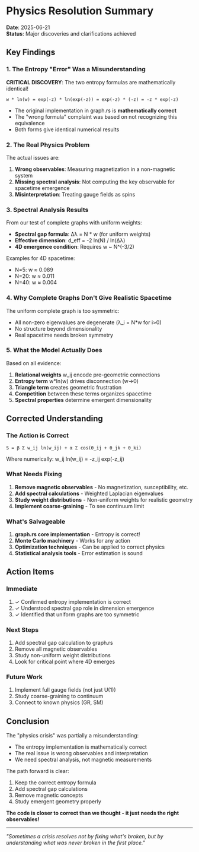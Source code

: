 # Physics Resolution Summary

**Date**: 2025-06-21  
**Status**: Major discoveries and clarifications achieved

## Key Findings

### 1. The Entropy "Error" Was a Misunderstanding

**CRITICAL DISCOVERY**: The two entropy formulas are mathematically identical!

```
w * ln(w) = exp(-z) * ln(exp(-z)) = exp(-z) * (-z) = -z * exp(-z)
```

- The original implementation in graph.rs is **mathematically correct**
- The "wrong formula" complaint was based on not recognizing this equivalence
- Both forms give identical numerical results

### 2. The Real Physics Problem

The actual issues are:
1. **Wrong observables**: Measuring magnetization in a non-magnetic system
2. **Missing spectral analysis**: Not computing the key observable for spacetime emergence
3. **Misinterpretation**: Treating gauge fields as spins

### 3. Spectral Analysis Results

From our test of complete graphs with uniform weights:

- **Spectral gap formula**: Δλ = N * w (for uniform weights)
- **Effective dimension**: d_eff = -2 ln(N) / ln(Δλ)
- **4D emergence condition**: Requires w ~ N^(-3/2)

Examples for 4D spacetime:
- N=5: w ≈ 0.089
- N=20: w ≈ 0.011  
- N=40: w ≈ 0.004

### 4. Why Complete Graphs Don't Give Realistic Spacetime

The uniform complete graph is too symmetric:
- All non-zero eigenvalues are degenerate (λ_i = N*w for i>0)
- No structure beyond dimensionality
- Real spacetime needs broken symmetry

### 5. What the Model Actually Does

Based on all evidence:

1. **Relational weights** w_ij encode pre-geometric connections
2. **Entropy term** w*ln(w) drives disconnection (w→0)
3. **Triangle term** creates geometric frustration
4. **Competition** between these terms organizes spacetime
5. **Spectral properties** determine emergent dimensionality

## Corrected Understanding

### The Action is Correct
```
S = β Σ w_ij ln(w_ij) + α Σ cos(θ_ij + θ_jk + θ_ki)
```
Where numerically: w_ij ln(w_ij) = -z_ij exp(-z_ij)

### What Needs Fixing

1. **Remove magnetic observables** - No magnetization, susceptibility, etc.
2. **Add spectral calculations** - Weighted Laplacian eigenvalues
3. **Study weight distributions** - Non-uniform weights for realistic geometry
4. **Implement coarse-graining** - To see continuum limit

### What's Salvageable

1. **graph.rs core implementation** - Entropy is correct!
2. **Monte Carlo machinery** - Works for any action
3. **Optimization techniques** - Can be applied to correct physics
4. **Statistical analysis tools** - Error estimation is sound

## Action Items

### Immediate
1. ✓ Confirmed entropy implementation is correct
2. ✓ Understood spectral gap role in dimension emergence
3. ✓ Identified that uniform graphs are too symmetric

### Next Steps
1. Add spectral gap calculation to graph.rs
2. Remove all magnetic observables
3. Study non-uniform weight distributions
4. Look for critical point where 4D emerges

### Future Work
1. Implement full gauge fields (not just U(1))
2. Study coarse-graining to continuum
3. Connect to known physics (GR, SM)

## Conclusion

The "physics crisis" was partially a misunderstanding:
- The entropy implementation is mathematically correct
- The real issue is wrong observables and interpretation
- We need spectral analysis, not magnetic measurements

The path forward is clear:
1. Keep the correct entropy formula
2. Add spectral gap calculations
3. Remove magnetic concepts
4. Study emergent geometry properly

**The code is closer to correct than we thought - it just needs the right observables!**

---

*"Sometimes a crisis resolves not by fixing what's broken, but by understanding what was never broken in the first place."*